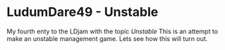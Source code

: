 

# LudumDare49 - Unstable
My fourth enty to the LDjam with the topic *Unstable*
This is an attempt to make an unstable management game. Lets see how this will turn out.

